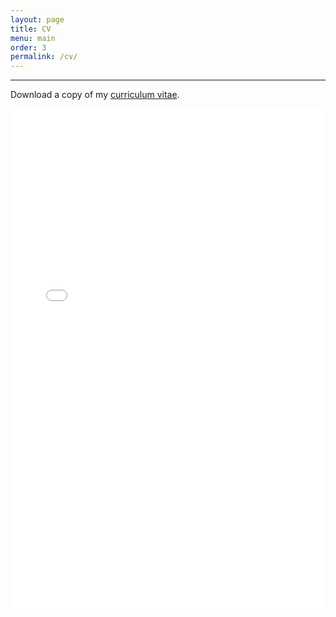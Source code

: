 ```yaml
---
layout: page
title: CV
menu: main
order: 3
permalink: /cv/
---
```

***
Download a copy of my [curriculum vitae](../assets/docs/swan_CV_ENG.pdf).

<iframe src="../assets/docs/swan_CV_ENG.pdf" class="gde-frame" style="height: 800px; width: 100%; border: none;" scrolling="yes"></iframe>

